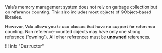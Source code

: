 Vala's memory management system does not rely on garbage collection but on reference counting.
This also includes most objects of GObject-based libraries.

However, Vala allows you to use classes that have no support for reference counting.
Non reference-counted objects may have only one strong reference ("owning").
All other references must be **unowned** references.

!!! info "Destructor"
    
